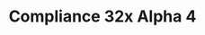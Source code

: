 ---
layout: post
title: Compliance 32x Alpha 4
permalink: /compliance32x/A4
header-img: https://database.faithfulpack.net/images/website/posts/32x/A4.jpg

long_text: As we're approaching Christmas and the end of the year, we've decided to give you beautiful people an early present! In Alpha 4 we've overhauled all regular logs, added missing ores and more. We hope you're going to like this last update before Christmas! <br><br> <strong>DISCLAIMER:</strong> As indicated by the Alpha tag, this version is very work-in-progress, and as such contains some placeholder textures. It is not the final look of the pack; many textures will have to be edited to match the general stylistic direction of the pack. <br><br> Stay tuned for future updates!

main_changelog: changelogs/compliance32

download:
  - Java - 1.16.4 (GitHub):
    - https://github.com/Faithful-Resource-Pack/Resource-Pack-32x/releases/download/alpha-4/Compliance-32x-Alpha-4.zip

---
